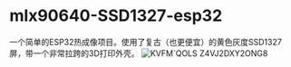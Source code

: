 # mlx90640-SSD1327-esp32
一个简单的ESP32热成像项目。使用了复古（也更便宜）的黄色灰度SSD1327屏，带一个非常拉跨的3D打印外壳。
![KVFM`QOLS Z4VJ2DXY2ONG8](https://user-images.githubusercontent.com/26244179/202481119-271460c6-b190-4e39-81cc-0c8b261b8800.jpg)

